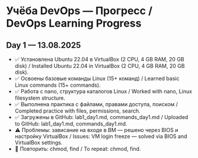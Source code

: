 # Учёба DevOps — Прогресс / DevOps Learning Progress

## Day 1 — 13.08.2025
- ✅ Установлена Ubuntu 22.04 в VirtualBox (2 CPU, 4 GB RAM, 20 GB disk) / Installed Ubuntu 22.04 in VirtualBox (2 CPU, 4 GB RAM, 20 GB disk).
- ✅ Освоены базовые команды Linux (15+ команд) / Learned basic Linux commands (15+ commands).
- ✅ Работа с nano, структура каталогов Linux / Worked with nano, Linux filesystem structure.
- ✅ Выполнена практика с файлами, правами доступа, поиском / Completed practice with files, permissions, search.
- ✅ Загружены в GitHub: lab1_day1.md, commands_day1.md / Uploaded to GitHub: lab1_day1.md, commands_day1.md.
- ⚠ Проблемы: зависание на входе в ВМ — решено через BIOS и настройку VirtualBox / Issues: VM login freeze — solved via BIOS and VirtualBox settings.
- 📌 Повторить: chmod, find / To repeat: chmod, find.
